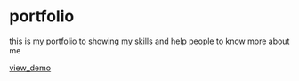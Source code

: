 # portfolio
this is my portfolio to showing my skills and help people to know more about me

[view_demo](https://mohamedsaafan.github.io/portfolio/)


